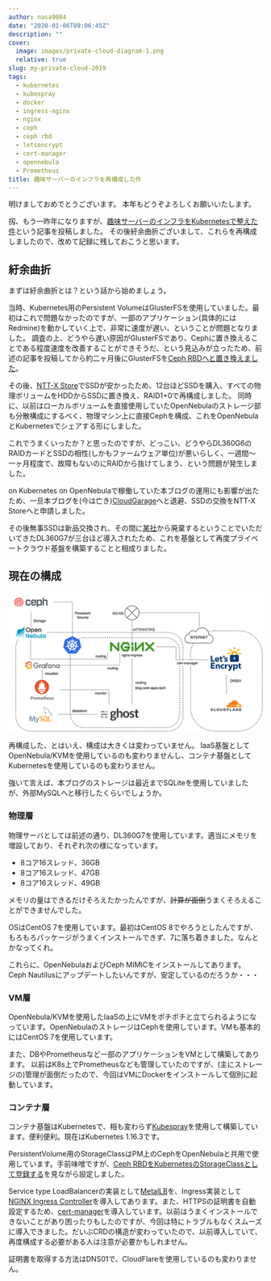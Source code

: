 ```yaml
---
author: nasa9084
date: "2020-01-06T09:06:45Z"
description: ""
cover:
  image: images/private-cloud-diagram-1.png
  relative: true
slug: my-private-cloud-2019
tags:
  - kubernetes
  - kubespray
  - docker
  - ingress-nginx
  - nginx
  - ceph
  - ceph rbd
  - letsencrypt
  - cert-manager
  - opennebula
  - Prometheus
title: 趣味サーバーのインフラを再構成した件
---
```



明けましておめでとうございます。
本年もどうぞよろしくお願いいたします。

扨、もう一昨年になりますが、[趣味サーバーのインフラをKubernetesで整えた件](/my-infra-with-k8s/)という記事を投稿しました。
その後紆余曲折ございまして、これらを再構成しましたので、改めて記録に残しておこうと思います。

## 紆余曲折

まずは紆余曲折とは？という話から始めましょう。

当時、Kubernetes用のPersistent VolumeはGlusterFSを使用していました。最初はこれで問題なかったのですが、一部のアプリケーション(具体的にはRedmine)を動かしていく上で、非常に速度が遅い、ということが問題となりました。
調査の上、どうやら遅い原因がGlusterFSであり、Cephに置き換えることである程度速度を改善することができそうだ、という見込みが立ったため、前述の記事を投稿してから約二ヶ月後にGlusterFSを[Ceph RBDへと置き換えました](/ceph-rbd-storageclass/)。

その後、[NTT-X Store](https://nttxstore.jp/)でSSDが安かったため、12台ほどSSDを購入、すべての物理ボリュームをHDDからSSDに置き換え、RAID1+0で再構成しました。
同時に、以前はローカルボリュームを直接使用していたOpenNebulaのストレージ部も分散構成にするべく、物理マシン上に直接Cephを構成、これをOpenNebulaとKubernetesでシェアする形にしました。

これでうまくいったか？と思ったのですが、どっこい、どうやらDL360G6のRAIDカードとSSDの相性(しかもファームウェア単位)が悪いらしく、一週間〜一ヶ月程度で、故障もないのにRAIDから抜けてしまう、という問題が発生しました。

on Kubernetes on OpenNebulaで稼働していた本ブログの運用にも影響が出たため、一旦本ブログを(今は亡き)[CloudGarage](https://cloudgarage.jp/)へと退避、SSDの交換をNTT-X Storeへと申請しました。

その後無事SSDは新品交換され、その間に[某社](https://virtualtech.jp/)から廃棄するということでいただいてきたDL360G7が三台ほど導入されたため、これを基盤として再度プライベートクラウド基盤を構築することと相成りました。

## 現在の構成

![private-cloud-diagram](images/private-cloud-diagram.png)

再構成した、とはいえ、構成は大きくは変わっていません。
IaaS基盤としてOpenNebula/KVMを使用しているのも変わりませんし、コンテナ基盤としてKubernetesを使用しているのも変わりません。

強いて言えば、本ブログのストレージは最近までSQLiteを使用していましたが、外部MySQLへと移行したくらいでしょうか。

### 物理層

物理サーバとしては前述の通り、DL360G7を使用しています。適当にメモリを増設しており、それぞれ次の様になっています。

* 8コア16スレッド、36GB
* 8コア16スレッド、47GB
* 8コア16スレッド、49GB

メモリの量はできるだけそろえたかったんですが、~~計算が面倒~~うまくそろえることができませんでした。

OSはCentOS 7を使用しています。最初はCentOS 8でやろうとしたんですが、もろもろパッケージがうまくインストールできず、7に落ち着きました。なんとかなってくれ。

これらに、OpenNebulaおよびCeph MIMICをインストールしてあります。Ceph Nautilusにアップデートしたいんですが、安定しているのだろうか・・・

### VM層

OpenNebula/KVMを使用したIaaSの上にVMをポチポチと立てられるようになっています。OpenNebulaのストレージはCephを使用しています。VMも基本的にはCentOS 7を使用しています。

また、DBやPrometheusなど一部のアプリケーションをVMとして構築してあります。
以前はK8s上でPrometheusなども管理していたのですが、(主にストレージの)管理が面倒だったので、今回はVMにDockerをインストールして個別に起動しています。

### コンテナ層

コンテナ基盤はKubernetesで、相も変わらず[Kubespray](https://github.com/kubernetes-sigs/kubespray)を使用して構築しています。便利便利。現在はKubernetes 1.16.3です。

PersistentVolume用のStorageClassはPM上のCephをOpenNebulaと共用で使用しています。手前味噌ですが、[Ceph RBDをKubernetesのStorageClassとして登録する](/ceph-rbd-storageclass/)を見ながら設定しました。

Service type LoadBalancerの実装として[MetalLB](https://metallb.universe.tf/)を、Ingress実装として[NGINX Ingress Controller](https://kubernetes.github.io/ingress-nginx/)を導入してあります。また、HTTPSの証明書を自動設定するため、[cert-manager](https://github.com/jetstack/cert-manager)を導入しています。以前はうまくインストールできないことがあり困ったりもしたのですが、今回は特にトラブルもなくスムーズに導入できました。だいぶCRDの構造が変わっていたので、以前導入していて、再度構成する必要がある人は注意が必要かもしれません。

証明書を取得する方法はDNS01で、CloudFlareを使用しているのも変わりません。




